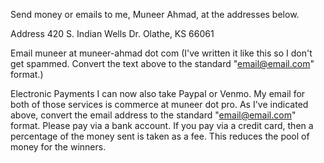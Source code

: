 Send money or emails to me, Muneer Ahmad, at the addresses below.

Address
420 S. Indian Wells Dr.
Olathe, KS 66061

Email
muneer at muneer-ahmad dot com (I've written it like this so I don't get spammed.​ Convert the text above to the standard "email@email.com" format.)

Electronic Payments
I can now also take Paypal or Venmo. My email for both of those services is commerce at muneer dot pro. As I've indicated above, convert the email address to the standard "email@email.com" format.
Please pay via a bank account. If you pay via a credit card, then a percentage of the money sent is taken as a fee. This reduces the pool of money for the winners.